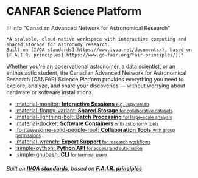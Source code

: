 # CANFAR Science Platform

!!! info "Canadian Advanced Network for Astronomical Research"
    
    *A scalable, cloud-native workspace with interactive computing and shared storage for astronomy research.
    Built on [IVOA standards](https://www.ivoa.net/documents/), based on [F.A.I.R. principles](https://www.go-fair.org/fair-principles/).*

Whether you're an observational astronomer, a data scientist, or an enthusiastic student, the Canadian Advanced Network for Astronomical Research (CANFAR) Science Platform provides everything you need to explore, analyze, and share your discoveries — without worrying about hardware or software installations.

<div class="grid cards" markdown>

- [:material-monitor: __Interactive Sessions__ <small>e.g. JupyterLab</small>](platform/guides/interactive-sessions/index.md) 
- [:material-floppy-variant: __Shared Storage__ <small>for collaborative datasets</small>](platform/guides/storage/index.md)
- [:material-lightning-bolt: __Batch Processing__ <small>for large-scale analysis</small>](platform/batch-jobs.md)
- [:material-docker: __Software Containers__ <small>with astronomy tools</small>](platform/containers.md)
- [:fontawesome-solid-people-roof: __Collaboration Tools__ <small>with group permissions</small>](platform/accounts.md)
- [:material-wrench: __Expert Support__ <small>for research workflows</small>](platform/help.md)
- [:simple-python: __Python API__ <small>for access and automation</small>](client/home.md)
- [:simple-gnubash: __CLI__ <small>for terminal users</small>](cli/quick-start.md)

</div>

###### Built on **[IVOA standards](https://www.ivoa.net/documents/)**, based on **[F.A.I.R. principles](https://www.go-fair.org/fair-principles/)**
